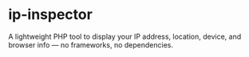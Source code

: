 # ip-inspector
A lightweight PHP tool to display your IP address, location, device, and browser info — no frameworks, no dependencies.
